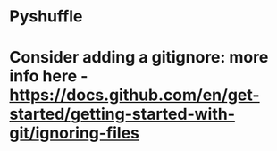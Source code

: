 # Pyshuffle

# Consider adding a gitignore: more info here - https://docs.github.com/en/get-started/getting-started-with-git/ignoring-files
